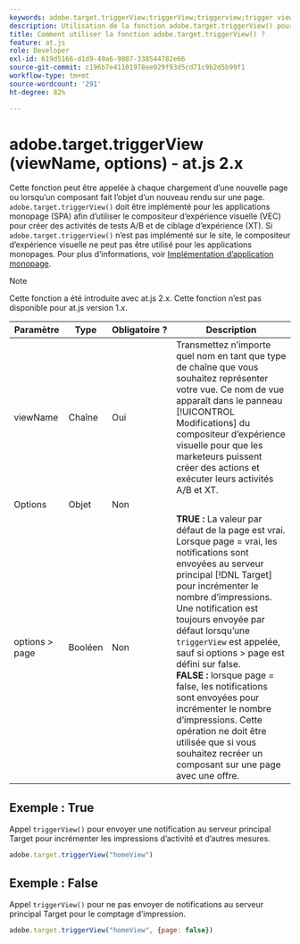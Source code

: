 ```yaml
---
keywords: adobe.target.triggerView;triggerView;triggerview;trigger view;at.js;fonctions;fonction;viewName;viewname;view name
description: Utilisation de la fonction adobe.target.triggerView() pour l’Adobe [!DNL Target] Bibliothèque JavaScript at.js à utiliser dans les applications d’une seule page (SPA). (at.js 2.x)
title: Comment utiliser la fonction adobe.target.triggerView() ?
feature: at.js
role: Developer
exl-id: 619d5166-d1d9-49a6-9807-338544782e66
source-git-commit: c196b7e41101978ee029f93d5cd71c9b2d5b99f1
workflow-type: tm+mt
source-wordcount: '291'
ht-degree: 82%

---
```


# adobe.target.triggerView (viewName, options) - at.js 2.x

Cette fonction peut être appelée à chaque chargement d’une nouvelle page ou lorsqu’un composant fait l’objet d’un nouveau rendu sur une page. `adobe.target.triggerView()` doit être implémenté pour les applications monopage (SPA) afin d’utiliser le compositeur d’expérience visuelle (VEC) pour créer des activités de tests A/B et de ciblage d’expérience (XT). Si `adobe.target.triggerView()` n’est pas implémenté sur le site, le compositeur d’expérience visuelle ne peut pas être utilisé pour les applications monopages. Pour plus d’informations, voir [Implémentation d’application monopage](https://developer.adobe.com/target/implement/client-side/atjs/how-to-deployatjs/target-atjs-single-page-application/).

>[!NOTE]
>
>Cette fonction a été introduite avec at.js 2.x. Cette fonction n’est pas disponible pour at.js version 1.*x*.

| Paramètre | Type | Obligatoire ? | Description |
| --- | --- | --- | --- |
| viewName | Chaîne | Oui | Transmettez n’importe quel nom en tant que type de chaîne que vous souhaitez représenter votre vue. Ce nom de vue apparaît dans le panneau [!UICONTROL Modifications] du compositeur d’expérience visuelle pour que les marketeurs puissent créer des actions et exécuter leurs activités A/B et XT. |
| Options | Objet | Non |  |
| options > page | Booléen | Non | **TRUE :** La valeur par défaut de la page est vrai. Lorsque page = vrai, les notifications sont envoyées au serveur principal [!DNL Target] pour incrémenter le nombre d’impressions.<br>Une notification est toujours envoyée par défaut lorsqu’une `triggerView` est appelée, sauf si options > page est défini sur false.<br>**FALSE :** lorsque page = false, les notifications sont envoyées pour incrémenter le nombre d’impressions. Cette opération ne doit être utilisée que si vous souhaitez recréer un composant sur une page avec une offre. |

## Exemple : True

Appel `triggerView()` pour envoyer une notification au serveur principal Target pour incrémenter les impressions d’activité et d’autres mesures.

```javascript
adobe.target.triggerView("homeView")
```

## Exemple : False

Appel `triggerView()` pour ne pas envoyer de notifications au serveur principal Target pour le comptage d’impression.

```javascript
adobe.target.triggerView("homeView", {page: false})
```
